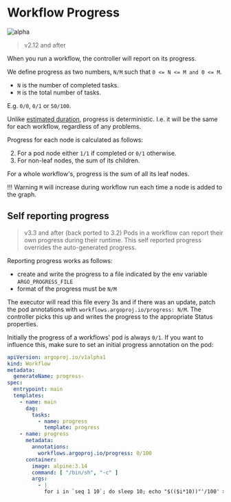 # Workflow Progress

![alpha](assets/alpha.svg)

> v2.12 and after

When you run a workflow, the controller will report on its progress.

We define progress as two numbers, `N/M` such that `0 <= N <= M and 0 <= M`. 

* `N` is the number of completed tasks.
* `M` is the total number of tasks.

E.g. `0/0`, `0/1` or `50/100`.

Unlike [estimated duration](estimated-duration.md), progress is deterministic. I.e. it will be the same for each workflow, regardless of any problems. 

Progress for each node is calculated as follows:

2. For a pod node either `1/1` if completed or `0/1` otherwise.
3. For non-leaf nodes, the sum of its children.

For a whole workflow's, progress is the sum of all its leaf nodes.
 
!!! Warning 
    `M` will increase during workflow run each time a node is added to the graph.

## Self reporting progress

> v3.3 and after (back ported to 3.2)
Pods in a workflow can report their own progress during their runtime. This self reported progress overrides the
auto-generated progress.

Reporting progress works as follows:
- create and write the progress to a file indicated by the env variable `ARGO_PROGRESS_FILE`
- format of the progress must be `N/M`

The executor will read this file every 3s and if there was an update,
patch the pod annotations with `workflows.argoproj.io/progress: N/M`.
The controller picks this up and writes the progress to the appropriate Status properties.

Initially the progress of a workflows' pod is always `0/1`. If you want to influence this, make sure to set an initial
progress annotation on the pod:

```yaml
apiVersion: argoproj.io/v1alpha1
kind: Workflow
metadata:
  generateName: progress-
spec:
  entrypoint: main
  templates:
    - name: main
      dag:
        tasks:
          - name: progress
            template: progress
    - name: progress
      metadata:
        annotations:
          workflows.argoproj.io/progress: 0/100
      container:
        image: alpine:3.14
        command: [ "/bin/sh", "-c" ]
        args:
          - |
            for i in `seq 1 10`; do sleep 10; echo "$(($i*10))"'/100' > $ARGO_PROGRESS_FILE; done
```
